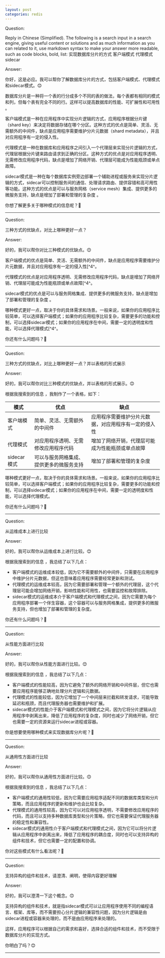 ```yaml
---
layout: post
categories: redis
---
```

Question:

Reply in Chinese (Simplified).
The following is a search input in a search engine, giving useful content or solutions and as much information as you can related to it, use markdown syntax to make your answer more readable, such as code blocks, bold, list:
实现数据库分片的方式 客户端模式 代理模式 sidecar

Answer:

你好，这是必应。我可以帮你了解数据库分片的方式，包括客户端模式、代理模式和sidecar模式。😊

数据库分片是一种将一个表的行分成多个不同的表的做法，每个表都有相同的模式和列，但每个表有完全不同的行。这样可以提高数据库的性能、可扩展性和可用性 。

客户端模式是一种在应用程序中实现分片逻辑的方式，应用程序根据分片键（shard key）来决定将数据存储在哪个分区。这种方式的优点是简单、灵活、无需额外的中间件，缺点是应用程序需要维护分片元数据（shard metadata），并且对应用程序有一定的侵入性。

代理模式是一种在数据库和应用程序之间引入一个代理层来实现分片逻辑的方式，代理层根据分片键来路由请求到正确的分区。这种方式的优点是对应用程序透明、无需修改应用程序代码，缺点是增加了网络开销、代理层可能成为性能瓶颈或单点故障。

sidecar模式是一种在每个数据库实例旁边部署一个辅助进程或服务来实现分片逻辑的方式，sidecar可以控制服务间的通信、处理请求路由、提供容错和高可用性等功能。这种方式的优点是可以与服务网格（service mesh）集成、提供更多的微服务支持，缺点是增加了部署和管理的复杂度 。

你想了解更多关于哪种模式的信息呢？🤔


<hr/>

Question:

三种方式的优缺点，对比上哪种更好一点？

Answer:

好的，我可以帮你对比三种模式的优缺点。😊

客户端模式的优点是简单、灵活、无需额外的中间件，缺点是应用程序需要维护分片元数据，并且对应用程序有一定的侵入性[^4^。

代理模式的优点是对应用程序透明、无需修改应用程序代码，缺点是增加了网络开销、代理层可能成为性能瓶颈或单点故障[^4^。

sidecar模式的优点是可以与服务网格集成、提供更多的微服务支持，缺点是增加了部署和管理的复杂度  。

哪种模式更好一点，取决于你的具体需求和场景。一般来说，如果你的应用程序比较简单，可以选择客户端模式；如果你的应用程序比较复杂，需要更多的功能和控制，可以选择sidecar模式；如果你的应用程序在中间，需要一定的透明度和性能，可以选择代理模式[^4^。

你还有什么问题吗？🤔


<hr/>

Question:

三种方式的优缺点，对比上哪种更好一点？并以表格的形式展示

Answer:

好的，我可以帮你对比三种模式的优缺点，并以表格的形式展示。😊

根据我搜索到的信息  ，我制作了一个表格，如下：

| 模式 | 优点 | 缺点 |
| --- | --- | --- |
| 客户端模式 | 简单、灵活、无需额外的中间件 | 应用程序需要维护分片元数据，对应用程序有一定的侵入性 |
| 代理模式 | 对应用程序透明、无需修改应用程序代码 | 增加了网络开销，代理层可能成为性能瓶颈或单点故障 |
| sidecar模式 | 可以与服务网格集成、提供更多的微服务支持 | 增加了部署和管理的复杂度 |

哪种模式更好一点，取决于你的具体需求和场景。一般来说，如果你的应用程序比较简单，可以选择客户端模式；如果你的应用程序比较复杂，需要更多的功能和控制，可以选择sidecar模式；如果你的应用程序在中间，需要一定的透明度和性能，可以选择代理模式。

你还有什么问题吗？🤔


<hr/>

Question:

从运维成本上进行比较

Answer:

好的，我可以帮你从运维成本上进行比较。😊

根据我搜索到的信息   ，我总结了以下几点：

- 客户端模式的运维成本较低，因为它不需要额外的中间件，只需要在应用程序中维护分片元数据，但这也意味着应用程序需要经常更新和测试。
- 代理模式的运维成本较高，因为它需要部署和管理一个额外的代理层，这个代理层可能会增加网络开销，影响性能和可用性，也需要监控和故障排除。
- sidecar模式的运维成本介于客户端模式和代理模式之间，因为它需要为每个应用程序部署一个伴生容器，这个容器可以与服务网格集成，提供更多的微服务支持，但也增加了部署和管理的复杂度。

你还有什么问题吗？🤔


<hr/>

Question:

从性能方面进行比较

Answer:

好的，我可以帮你从性能方面进行比较。😊

根据我搜索到的信息    ，我总结了以下几点：

- 客户端模式的性能较高，因为它避免了额外的网络开销和中间件层，但它也需要应用程序能够正确地处理分片逻辑和元数据。
- 代理模式的性能较低，因为它增加了一个中间层来拦截和转发请求，可能导致延迟和瓶颈，而且代理服务器也需要维护和扩展。
- sidecar模式的性能介于客户端模式和代理模式之间，因为它将分片逻辑从应用程序中剥离出来，降低了应用程序的复杂度，同时也减少了网络开销，但它也需要一定的资源来运行sidecar进程或容器。

你是想要使用哪种模式来实现数据库分片呢？🤔


<hr/>

Question:

从通用性方面进行比较

Answer:

好的，我可以帮你从通用性方面进行比较。😊

根据我搜索到的信息   ，我总结了以下几点：

- 客户端模式的通用性较低，因为它需要应用程序适配不同的数据库类型和分片策略，而且应用程序的更新和维护也会比较复杂。
- 代理模式的通用性较高，因为它可以对应用程序透明，不需要修改应用程序的代码，而且可以支持多种数据库类型和分片策略，但它也需要保证代理服务器的稳定性和兼容性。
- sidecar模式的通用性介于客户端模式和代理模式之间，因为它可以将分片逻辑从应用程序中剥离出来，降低了应用程序的耦合度，同时也可以支持异构的组件和技术，但它也需要一定的配置和协调。

你对这些模式有什么看法呢？🤔


<hr/>

Question:

支持异构的组件和技术，请澄清、阐明，使得内容更好理解

Answer:

好的，我可以澄清一下这个概念。😊

支持异构的组件和技术，就是指sidecar模式可以让应用程序使用不同的编程语言、框架、库等，而不需要担心分片逻辑的兼容性问题，因为分片逻辑是由sidecar进程或容器来处理的，而不是由应用程序来处理的。

这样，应用程序可以根据自己的需求和喜好，选择合适的组件和技术，而不受限于数据库分片的实现方式。

你明白了吗？😊


<hr/>

